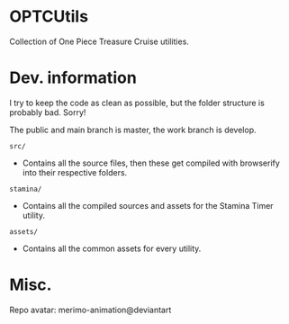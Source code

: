 # OPTCUtils <WIP>
Collection of One Piece Treasure Cruise utilities.

# Dev. information
I try to keep the code as clean as possible, but the folder structure is probably bad. Sorry!

The public and main branch is master, the work branch is develop.

`src/`
  - Contains all the source files, then these get compiled with browserify into their respective
  folders.

`stamina/`
  - Contains all the compiled sources and assets for the Stamina Timer utility.

`assets/`
  - Contains all the common assets for every utility.

# Misc.
Repo avatar: merimo-animation@deviantart

